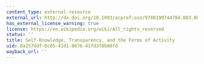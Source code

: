 ```yaml
---
content_type: external-resource
external_url: http://dx.doi.org/10.1093/acprof:oso/9780199744794.003.0008
has_external_license_warning: true
license: https://en.wikipedia.org/wiki/All_rights_reserved
status: ''
title: Self-Knowledge, Transparency, and the Forms of Activity
uid: 8a257ddf-0c05-41d1-8676-41fd3f8b88fd
wayback_url: ''
---
```

